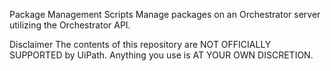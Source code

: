 Package Management Scripts
Manage packages on an Orchestrator server utilizing the Orchestrator API.

Disclaimer
The contents of this repository are NOT OFFICIALLY SUPPORTED by UiPath. Anything you use is AT YOUR OWN DISCRETION.
